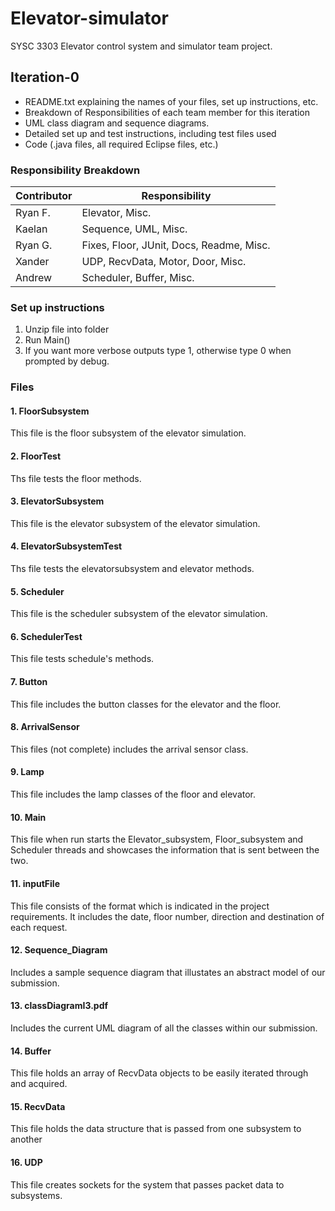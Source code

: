 # Elevator-simulator
SYSC 3303 Elevator control system and simulator team project. 

## Iteration-0
- README.txt explaining the names of your files, set up instructions, etc.
- Breakdown of Responsibilities of each team member for this iteration
- UML class diagram and sequence diagrams.
- Detailed set up and test instructions, including test files used
- Code (.java files, all required Eclipse files, etc.)

### Responsibility Breakdown

| Contributor  | Responsibility |
| ------------- | ------------- |
| Ryan F.  | Elevator, Misc. |
| Kaelan  | Sequence, UML, Misc. |
| Ryan G.  | Fixes, Floor, JUnit, Docs, Readme, Misc.|
| Xander | UDP, RecvData, Motor, Door, Misc.|
| Andrew | Scheduler, Buffer, Misc. |

### Set up instructions
1. Unzip file into folder
2. Run Main()
3. If you want more verbose outputs type 1, otherwise type 0 when prompted by debug. 

### Files
#### 1. FloorSubsystem
This file is the floor subsystem of the elevator simulation. 
#### 2. FloorTest
Ths file tests the floor methods. 
#### 3. ElevatorSubsystem
This file is the elevator subsystem of the elevator simulation. 
#### 4. ElevatorSubsystemTest
Ths file tests the elevatorsubsystem and elevator methods. 
#### 5. Scheduler
This file is the scheduler subsystem of the elevator simulation. 
#### 6. SchedulerTest
This file tests schedule's methods. 
#### 7. Button
This file includes the button classes for the elevator and the floor. 
#### 8. ArrivalSensor
This files (not complete) includes the arrival sensor class. 
#### 9. Lamp
This file includes the lamp classes of the floor and elevator.
#### 10. Main
This file when run starts the Elevator_subsystem, Floor_subsystem and Scheduler threads and showcases the information that is sent between the two. 
#### 11. inputFile
This file consists of the format which is indicated in the project requirements. It includes the date, floor number, direction and destination of each request. 
#### 12. Sequence_Diagram
Includes a sample sequence diagram that illustates an abstract model of our submission. 
#### 13. classDiagramI3.pdf
Includes the current UML diagram of all the classes within our submission. 
#### 14. Buffer
This file holds an array of RecvData objects to be easily iterated through and acquired. 
#### 15. RecvData
This file holds the data structure that is passed from one subsystem to another
#### 16. UDP
This file creates sockets for the system that passes packet data to subsystems. 
